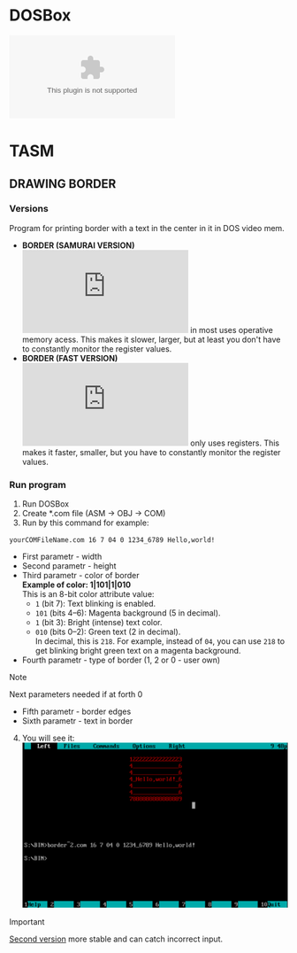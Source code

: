 # DOSBox
![Download DOSBox (windows)](https://github.com/Matvey787/Assembler/blob/main/DOSBox.exe)

# TASM
## DRAWING BORDER
### Versions
Program for printing border with a text in the center in it in DOS video mem. 
- <b>BORDER (SAMURAI VERSION)</b> <br>
![This programm](https://github.com/Matvey787/Assembler/blob/main/ASM/TASM/BORDER(SAMURAI%20VERSION).ASM)
 in most uses operative memory acess. This makes it slower, larger, but at least you 
don't have to constantly monitor the register values.
- <b>BORDER (FAST VERSION)</b> <br>
![This programm](https://github.com/Matvey787/Assembler/blob/main/ASM/TASM/BORDER(COOL).ASM)
only uses registers. This makes it faster, smaller, but you have to constantly monitor the register values.
### Run program
1. Run DOSBox
2. Create *.com file (ASM -> OBJ -> COM)
3. Run by this command for example:
```
yourCOMFileName.com 16 7 04 0 1234_6789 Hello,world!
```
- First parametr - width <br>
- Second parametr - height <br>
- Third parametr - color of border <br>
    **Example of color: 1|101|1|010** <br>
    This is an 8-bit color attribute value: <br>
    - `1` (bit 7): Text blinking is enabled.  
    - `101` (bits 4–6): Magenta background (5 in decimal).  
    - `1` (bit 3): Bright (intense) text color.  
    - `010` (bits 0–2): Green text (2 in decimal).  
    In decimal, this is `218`. For example, instead of `04`, you can use `218` to get blinking bright green text on a magenta background.
- Fourth parametr - type of border (1, 2 or 0 - user own) <br>
>[!NOTE]
> Next parameters needed if at forth 0
- Fifth parametr - border edges</br>
- Sixth parametr - text in border<br>

4. You will see it:
![DOSBox console](https://github.com/Matvey787/Assembler/blob/main/imgs/image.png)

> [!IMPORTANT]
> [Second version](https://github.com/Matvey787/Assembler/blob/main/ASM/TASM/BORDER(COOL).ASM) more
stable and can catch incorrect input.
## 